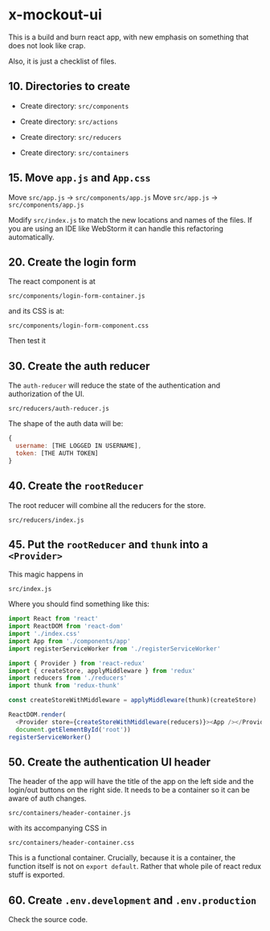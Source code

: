 # x-mockout-ui
This is a build and burn react app, with new emphasis on something that does not look like crap.

Also, it is just a checklist of files.

## 10. Directories to create

+ Create directory: `src/components`

+ Create directory: `src/actions`

+ Create directory: `src/reducers`

+ Create directory: `src/containers`

## 15. Move `app.js` and `App.css`

Move `src/app.js` -> `src/components/app.js`
Move `src/app.js` -> `src/components/app.js`

Modify `src/index.js` to match the new locations and names of the files. If you are using an IDE like WebStorm it can handle this refactoring automatically.

## 20. Create the login form

The react component is at

```
src/components/login-form-container.js
```

and its CSS is at:

```
src/components/login-form-component.css
```

Then test it

## 30. Create the auth reducer

The `auth-reducer` will reduce the state of the authentication and authorization of the UI.

```
src/reducers/auth-reducer.js
```

The shape of the auth data will be:

```javascript
{
  username: [THE LOGGED IN USERNAME],
  token: [THE AUTH TOKEN]
}
```

## 40. Create the `rootReducer`

The root reducer will combine all the reducers for the store.

```
src/reducers/index.js
```

## 45. Put the `rootReducer` and `thunk` into a `<Provider>`

This magic happens in

```
src/index.js
```

Where you should find something like this:

```javascript
import React from 'react'
import ReactDOM from 'react-dom'
import './index.css'
import App from './components/app'
import registerServiceWorker from './registerServiceWorker'

import { Provider } from 'react-redux'
import { createStore, applyMiddleware } from 'redux'
import reducers from './reducers'
import thunk from 'redux-thunk'

const createStoreWithMiddleware = applyMiddleware(thunk)(createStore)

ReactDOM.render(
  <Provider store={createStoreWithMiddleware(reducers)}><App /></Provider>,
  document.getElementById('root'))
registerServiceWorker()
```

## 50. Create the authentication UI header

The header of the app will have the title of the app on the left side and the login/out buttons on the right side. It needs to be a container so it can be aware of auth changes.

```
src/containers/header-container.js
```

with its accompanying CSS in

```
src/containers/header-container.css
```

This is a functional container. Crucially, because it is a container, the function itself is not on `export default`. Rather that whole pile of react redux stuff is exported.

## 60. Create `.env.development` and  `.env.production`

Check the source code.
